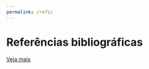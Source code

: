 ```yaml
---
permalink: /refs/
---
```


# Referências bibliográficas

[Veja mais](/sub-conteudo)
<!--stackedit_data:
eyJoaXN0b3J5IjpbMzI0ODUyOTg3LC04MzIwNjc0MTddfQ==
-->